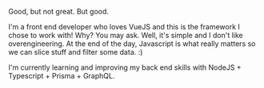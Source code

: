 Good, but not great. But good.

I'm a front end developer who loves VueJS and this is the framework I chose to work with! Why? You may ask. Well, it's simple and I don't like overengineering. At the end of the day, Javascript is what really matters so we can slice stuff and filter some data. :) 

I'm currently learning and improving my back end skills with NodeJS + Typescript + Prisma + GraphQL. 

<!--
**pauladiniz/pauladiniz** is a ✨ _special_ ✨ repository because its `README.md` (this file) appears on your GitHub profile.

#### 

Here are some ideas to get you started:

- 🔭 I’m currently working on ...
- 🌱 I’m currently learning ...
- 👯 I’m looking to collaborate on ...
- 🤔 I’m looking for help with ...
- 💬 Ask me about ...
- 📫 How to reach me: ...
- 😄 Pronouns: ...
- ⚡ Fun fact: ...
-->
